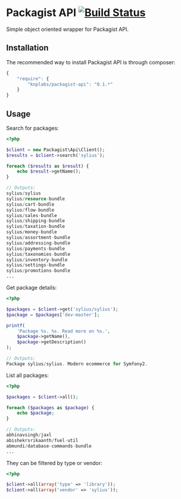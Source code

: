# Packagist API [![Build Status](https://travis-ci.org/KnpLabs/packagist-api.png)](https://travis-ci.org/KnpLabs/packagist-api)

Simple object oriented wrapper for Packagist API.

## Installation

The recommended way to install Packagist API is through composer:

```js
{
    "require": {
        "knplabs/packagist-api": "0.1.*"
    }
}
```

## Usage

Search for packages:

```php
<?php

$client = new Packagist\Api\Client();
$results = $client->search('sylius');

foreach ($results as $result) {
    echo $result->getName();
}

// Outputs:
sylius/sylius
sylius/resource-bundle
sylius/cart-bundle
sylius/flow-bundle
sylius/sales-bundle
sylius/shipping-bundle
sylius/taxation-bundle
sylius/money-bundle
sylius/assortment-bundle
sylius/addressing-bundle
sylius/payments-bundle
sylius/taxonomies-bundle
sylius/inventory-bundle
sylius/settings-bundle
sylius/promotions-bundle
...
```

Get package details:

```php
<?php

$packages = $client->get('sylius/sylius');
$package = $packages['dev-master'];

printf(
    'Package %s. %s. Read more on %s.',
    $package->getName(),
    $package->getDescription()
);

// Outputs:
Package sylius/sylius. Modern ecommerce for Symfony2.
```

List all packages:

```php
<?php

$packages = $client->all();

foreach ($packages as $package) {
    echo $package;
}

// Outputs:
abhinavsingh/jaxl
abishekrsrikaanth/fuel-util
abmundi/database-commands-bundle
...
```

They can be filtered by type or vendor:

```php
<?php

$client->all(array('type' => 'library'));
$client->all(array('vendor' => 'sylius'));
```
